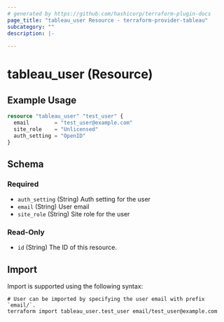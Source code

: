 ```yaml
---
# generated by https://github.com/hashicorp/terraform-plugin-docs
page_title: "tableau_user Resource - terraform-provider-tableau"
subcategory: ""
description: |-
  
---
```


# tableau_user (Resource)



## Example Usage

```terraform
resource "tableau_user" "test_user" {
  email        = "test_user@example.com"
  site_role    = "Unlicensed"
  auth_setting = "OpenID"
}
```

<!-- schema generated by tfplugindocs -->
## Schema

### Required

- `auth_setting` (String) Auth setting for the user
- `email` (String) User email
- `site_role` (String) Site role for the user

### Read-Only

- `id` (String) The ID of this resource.

## Import

Import is supported using the following syntax:

```shell
# User can be imported by specifying the user email with prefix `email/`.
terraform import tableau_user.test_user email/test_user@example.com
```
